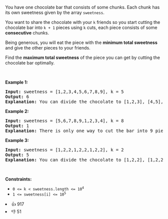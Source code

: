 <p>You have one chocolate bar that consists of some chunks. Each chunk has its own sweetness given by the array&nbsp;<code>sweetness</code>.</p>

<p>You want to share the chocolate with your <code>k</code>&nbsp;friends so you start cutting the chocolate bar into <code>k + 1</code>&nbsp;pieces using&nbsp;<code>k</code>&nbsp;cuts, each piece consists of some <strong>consecutive</strong> chunks.</p>

<p>Being generous, you will eat the piece with the <strong>minimum total sweetness</strong> and give the other pieces to your friends.</p>

<p>Find the <strong>maximum total sweetness</strong> of the&nbsp;piece you can get by cutting the chocolate bar optimally.</p>

<p>&nbsp;</p> 
<p><strong class="example">Example 1:</strong></p>

<pre>
<strong>Input:</strong> sweetness = [1,2,3,4,5,6,7,8,9], k = 5
<strong>Output:</strong> 6
<b>Explanation: </b>You can divide the chocolate to [1,2,3], [4,5], [6], [7], [8], [9]
</pre>

<p><strong class="example">Example 2:</strong></p>

<pre>
<strong>Input:</strong> sweetness = [5,6,7,8,9,1,2,3,4], k = 8
<strong>Output:</strong> 1
<b>Explanation: </b>There is only one way to cut the bar into 9 pieces.
</pre>

<p><strong class="example">Example 3:</strong></p>

<pre>
<strong>Input:</strong> sweetness = [1,2,2,1,2,2,1,2,2], k = 2
<strong>Output:</strong> 5
<b>Explanation: </b>You can divide the chocolate to [1,2,2], [1,2,2], [1,2,2]
</pre>

<p>&nbsp;</p> 
<p><strong>Constraints:</strong></p>

<ul> 
 <li><code>0 &lt;= k &lt; sweetness.length &lt;= 10<sup>4</sup></code></li> 
 <li><code>1 &lt;= sweetness[i] &lt;= 10<sup>5</sup></code></li> 
</ul>

<div><li>👍 917</li><li>👎 51</li></div>